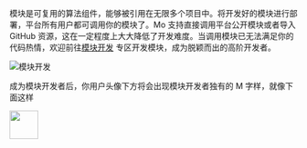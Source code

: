 模块是可复用的算法组件，能够被引用在无限多个项目中。将开发好的模块进行部署，平台所有用户都可调用你的模块了。Mo 支持直接调用平台公开模块或者导入 GitHub 资源，这在一定程度上大大降低了开发难度。当调用模块已无法满足你的代码热情，欢迎前往[模块开发](http://www.momodel.cn:8899/modules) 专区开发模块，成为脱颖而出的高阶开发者。

![模块开发](https://ws3.sinaimg.cn/large/006tKfTcly1g0iqrn4baij31jq0u046z.jpg)

成为模块开发者后，你用户头像下方将会出现模块开发者独有的 M 字样，就像下面这样

<img src='https://ws2.sinaimg.cn/large/006tNc79gy1g2358b3v47j302u028wef.jpg' width=50>


